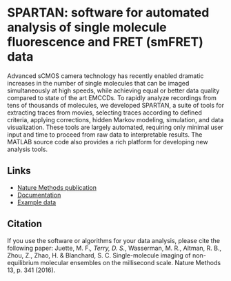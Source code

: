 # SPARTAN: software for automated analysis of single molecule fluorescence and FRET (smFRET) data

Advanced sCMOS camera technology has recently enabled dramatic increases in the number of single molecules that can be imaged simultaneously at high speeds, while achieving equal or better data quality compared to state of the art EMCCDs. To rapidly analyze recordings from tens of thousands of molecules, we developed SPARTAN, a suite of tools for extracting traces from movies, selecting traces according to defined criteria, applying corrections, hidden Markov modeling, simulation, and data visualization. These tools are largely automated, requiring only minimal user input and time to proceed from raw data to interpretable results. The MATLAB source code also provides a rich platform for developing new analysis tools.

## Links
- <a href="http://dx.doi.org/10.1038/nmeth.3769">Nature Methods publication</a>
- <a href="https://www.scottcblanchardlab.com/_files/ugd/11765c_af3ab1af75474fd49d8350a4a98e601b.pdf">Documentation</a>
- <a href="https://www.dropbox.com/sh/xodp57ul10178wv/AADj_9zRkDEWdb43IZeNBkQNa?dl=0">Example data</a>

## Citation
If you use the software or algorithms for your data analysis, please cite the following paper:
Juette, M. F.*, Terry, D. S.*, Wasserman, M. R., Altman, R. B., Zhou, Z., Zhao, H. & Blanchard, S. C. Single-molecule imaging of non-equilibrium molecular ensembles on the millisecond scale. Nature Methods 13, p. 341 (2016).
